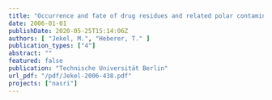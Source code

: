 ```yaml
---
title: "Occurrence and fate of drug residues and related polar contaminants during bank filtration and artificial recharge"
date: 2006-01-01
publishDate: 2020-05-25T15:14:06Z
authors: [ "Jekel, M.", "Heberer, T." ]
publication_types: ["4"]
abstract: ""
featured: false
publication: "Technische Universität Berlin"
url_pdf: "/pdf/Jekel-2006-438.pdf"
projects: ["nasri"]
---
```



